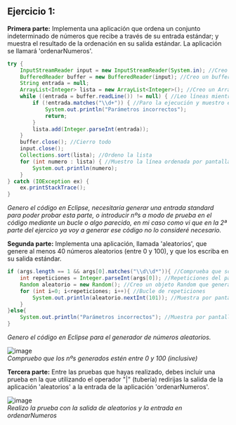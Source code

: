 
## Ejercicio 1:

**Primera parte:** Implementa una aplicación que ordena un conjunto indeterminado de números que recibe a través de su entrada estándar; y muestra el resultado de la ordenación en su salida estándar. La aplicación se llamará 'ordenarNumeros'.

```Java
try {
    InputStreamReader input = new InputStreamReader(System.in); //Creo una entrada de datos desde System.in
    BufferedReader buffer = new BufferedReader(input); //Creo un buffer con la entrada de datos
    String entrada = null;
    ArrayList<Integer> lista = new ArrayList<Integer>(); //Creo un ArrayList donde se almacenaran los resultados
    while ((entrada = buffer.readLine()) != null) { //Leo líneas mientras entren resultados desde System.in
        if (!entrada.matches("\\d+")) { //Paro la ejecución y muestro error si el valor interpretado no es un número
            System.out.println("Parámetros incorrectos");
            return;
        }
        lista.add(Integer.parseInt(entrada));
    }
    buffer.close(); //Cierro todo
    input.close();
    Collections.sort(lista); //Ordeno la lista
    for (int numero : lista) { //Muestro la línea ordenada por pantalla
        System.out.println(numero);
    }
} catch (IOException ex) {
    ex.printStackTrace();
}
```
*Genero el código en Eclipse, necesitaría generar una entrada standard para poder probar esta parte, o introducir nºs a modo de prueba en el código mediante un bucle o algo parecido, en mi caso como vi que en la 2ª parte del ejercico ya voy a generar ese código no lo consideré necesario.*

**Segunda parte:** Implementa una aplicación, llamada 'aleatorios', que genere al menos 40 números aleatorios (entre 0 y 100), y que los escriba en su salida estándar.

```Java
if (args.length == 1 && args[0].matches("\\d\\d*")){ //Comprueba que solo se introduzca un parámetro y sea un número
    int repeticiones = Integer.parseInt(args[0]); //Repeticiones del parámetro 1
    Random aleatorio = new Random(); //Creo un objeto Random que genera un nº aleatorio entre 0 y el nº indicado
    for (int i=0; i<repeticiones; i++){ //Bucle de repeticiones
        System.out.println(aleatorio.nextInt(101)); //Muestra por pantalla un nº aleatorio 1 y 100 (inclusive)
    }
}else{
    System.out.println("Parámetros incorrectos"); //Muestra por pantalla el error
}
```
*Genero el código en Eclipse para el generador de números aleatorios.*

![image](https://user-images.githubusercontent.com/44543081/47614501-08fa2080-daa1-11e8-92a2-719d7c34bfae.png)  
*Compruebo que los nºs generados estén entre 0 y 100 (inclusive)*

**Tercera parte:** Entre las pruebas que hayas realizado, debes incluir una prueba en la que utilizando el operador "|" (tubería) redirijas la salida de la aplicación 'aleatorios' a la entrada de la aplicación 'ordenarNumeros'.

![image](https://user-images.githubusercontent.com/44543081/47614584-8e320500-daa2-11e8-9a3f-61fd40f15613.png)  
*Realizo la prueba con la salida de aleatorios y la entrada en ordenarNumeros*
